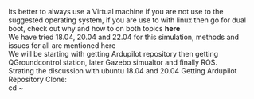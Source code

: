 Its better to always use a Virtual machine if you are not use to the suggested operating system, if you are use to with linux then go for dual boot, check out why and how to on both topics **here**  
We have tried 18.04, 20.04 and 22.04 for this simulation, methods and issues for all are mentioned here  
We will be starting with getting Ardupilot repository then getting QGroundcontrol station,  later Gazebo simualtor and finally ROS.  
Strating the discussion with ubuntu 18.04 and 20.04  Getting Ardupilot Repository Clone:  
cd ~
